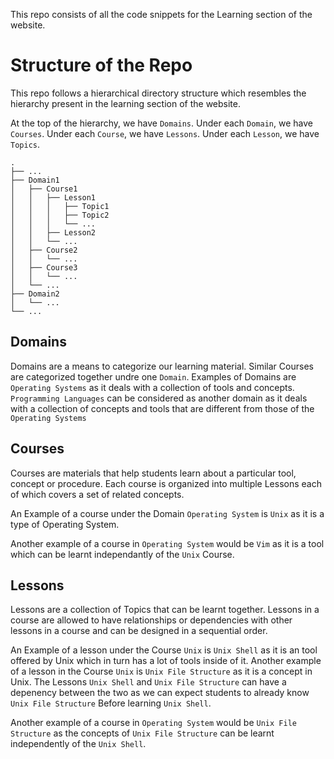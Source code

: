 This repo consists of all the code snippets for the Learning section of the website.

# Structure of the Repo
This repo follows a hierarchical directory structure which resembles the hierarchy present in the learning section of the website.

At the top of the hierarchy, we have `Domains`. Under each `Domain`, we have `Courses`. Under each `Course`, we have `Lessons`. Under each `Lesson`, we have `Topics`.

```
.
├── ...
├── Domain1             
│   ├── Course1
│   │   ├── Lesson1
│   │   │   ├── Topic1
│   │   │   ├── Topic2
│   │   │   └── ...
│   │   ├── Lesson2
│   │   └── ...
│   ├── Course2
│   │   └── ...
│   ├── Course3
│   │   └── ...
│   └── ...
├── Domain2            
│   └── ...
└── ...
```

## Domains
Domains are a means to categorize our learning material. Similar Courses are categorized together undre one `Domain`.
Examples  of Domains are `Operating Systems` as it deals with a collection of tools and concepts. `Programming Languages` can be considered as another  domain as it deals with a collection of concepts and tools that are different from those of the `Operating Systems`

## Courses
Courses are materials that help students learn about a particular tool, concept or procedure. Each course is organized into multiple Lessons each of which covers a set of related concepts.

An Example of a course under the Domain `Operating System` is `Unix` as it is a type of Operating System.

Another example of a course in `Operating System` would be `Vim` as it is a tool which can be learnt independantly of the `Unix` Course.


## Lessons
Lessons are a collection of Topics that can be learnt together. Lessons in a course are allowed to have relationships or dependencies with other lessons in a course and can be designed in a sequential order.

An Example of a lesson under the Course `Unix` is `Unix Shell` as it is an tool offered by Unix which in turn has a lot of tools inside of it.
Another example of a lesson in the Course `Unix` is `Unix File Structure` as it is a concept in Unix. The Lessons `Unix Shell` and `Unix File Structure` can have a depenency between the two as we can expect students to already know `Unix File Structure` Before learning `Unix Shell`.

Another example of a course in `Operating System` would be `Unix File Structure` as the concepts of `Unix File Structure` can be learnt independently of the `Unix Shell`.
